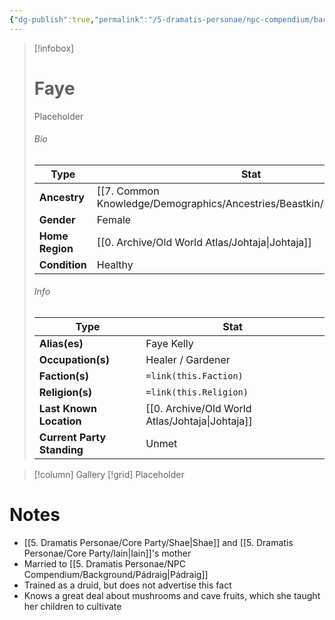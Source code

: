 ```yaml
---
{"dg-publish":true,"permalink":"/5-dramatis-personae/npc-compendium/background/faye/","noteIcon":""}
---
```



> [!infobox]
> # Faye
> Placeholder
> ###### Bio
> Type |  Stat |
> ---|---|
> **Ancestry** | [[7. Common Knowledge/Demographics/Ancestries/Beastkin/Kitsune\|Kitsune]] |
> **Gender** | Female |
> **Home Region** | [[0. Archive/Old World Atlas/Johtaja\|Johtaja]] |
> **Condition** | Healthy |
> ###### Info
> Type |  Stat |
> ---|---|
> **Alias(es)** | Faye Kelly |
> **Occupation(s)** | Healer / Gardener |
> **Faction(s)** | `=link(this.Faction)` |
> **Religion(s)** | `=link(this.Religion)` |
> **Last Known Location** | [[0. Archive/Old World Atlas/Johtaja\|Johtaja]] |
> **Current Party Standing** | Unmet |

> [!column] Gallery 
> [!grid] 
> Placeholder

# Notes

- [[5. Dramatis Personae/Core Party/Shae\|Shae]] and [[5. Dramatis Personae/Core Party/Iain\|Iain]]'s mother 
- Married to [[5. Dramatis Personae/NPC Compendium/Background/Pádraig\|Pádraig]]
- Trained as a druid, but does not advertise this fact 
- Knows a great deal about mushrooms and cave fruits, which she taught her children to cultivate 


